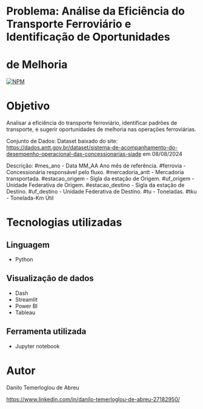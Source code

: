# Problema: Análise da Eficiência do Transporte Ferroviário e Identificação de Oportunidades 
# de Melhoria
[![NPM](https://img.shields.io/npm/l/react)](https://github.com/DaniloTAbreu/Projeto3?tab=MIT-1-ov-file) 

# Objetivo

Analisar a eficiência do transporte ferroviário, identificar padrões de transporte, 
e sugerir oportunidades de melhoria nas operações ferroviárias.


Conjunto de Dados:
Dataset baixado do site:
https://dados.antt.gov.br/dataset/sistema-de-acompanhamento-do-desempenho-operacional-das-concessionarias-siade
em 08/08/2024


Descrição: 
#mes_ano - Data MM_AA Ano mês de referência.
#ferrovia - Concessionária responsável pelo fluxo.
#mercadoria_antt - Mercadoria transportada.
#estacao_origem - Sigla da estação de Origem.
#uf_origem - Unidade Federativa de Origem.
#estacao_destino - Sigla da estação de Destino.
#uf_destino - Unidade Federativa de Destino.
#tu - Toneladas.
#tku - Tonelada-Km Útil 

# Tecnologias utilizadas
## Linguagem
- Python

## Visualização de dados
- Dash
- Streamlit
- Power BI
- Tableau


## Ferramenta utilizada
- Jupyter notebook

# Autor

Danilo Temerloglou de Abreu

https://www.linkedin.com/in/danilo-temerloglou-de-abreu-27182950/